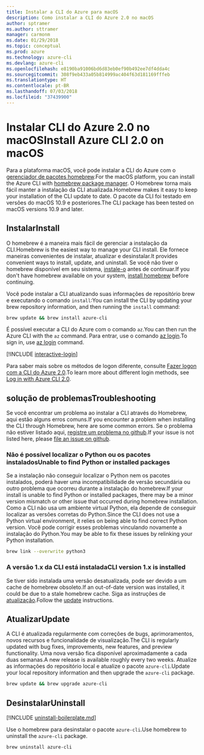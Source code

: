 ```yaml
---
title: Instalar a CLI do Azure para macOS
description: Como instalar a CLI do Azure 2.0 no macOS
author: sptramer
ms.author: sttramer
manager: carmonm
ms.date: 01/29/2018
ms.topic: conceptual
ms.prod: azure
ms.technology: azure-cli
ms.devlang: azure-cli
ms.openlocfilehash: e8190ba91006bd6d83eb0ef90b492ee7df4dda4c
ms.sourcegitcommit: 308f9eb433a05b814999ac404f63d181169fffeb
ms.translationtype: HT
ms.contentlocale: pt-BR
ms.lasthandoff: 07/03/2018
ms.locfileid: "37439900"
---
```

# <a name="install-azure-cli-20-on-macos"></a><span data-ttu-id="ef99e-103">Instalar CLI do Azure 2.0 no macOS</span><span class="sxs-lookup"><span data-stu-id="ef99e-103">Install Azure CLI 2.0 on macOS</span></span>

<span data-ttu-id="ef99e-104">Para a plataforma macOS, você pode instalar a CLI do Azure com o [gerenciador de pacotes homebrew](http://brew.sh).</span><span class="sxs-lookup"><span data-stu-id="ef99e-104">For the macOS platform, you can install the Azure CLI with [homebrew package manager](http://brew.sh).</span></span> <span data-ttu-id="ef99e-105">O Homebrew torna mais fácil manter a instalação da CLI atualizada.</span><span class="sxs-lookup"><span data-stu-id="ef99e-105">Homebrew makes it easy to keep your installation of the CLI update to date.</span></span> <span data-ttu-id="ef99e-106">O pacote da CLI foi testado em versões do macOS 10.9 e posteriores.</span><span class="sxs-lookup"><span data-stu-id="ef99e-106">The CLI package has been tested on macOS versions 10.9 and later.</span></span>

## <a name="install"></a><span data-ttu-id="ef99e-107">Instalar</span><span class="sxs-lookup"><span data-stu-id="ef99e-107">Install</span></span>

<span data-ttu-id="ef99e-108">O homebrew é a maneira mais fácil de gerenciar a instalação da CLI.</span><span class="sxs-lookup"><span data-stu-id="ef99e-108">Homebrew is the easiest way to manage your CLI install.</span></span> <span data-ttu-id="ef99e-109">Ele fornece maneiras convenientes de instalar, atualizar e desinstalar.</span><span class="sxs-lookup"><span data-stu-id="ef99e-109">It provides convenient ways to install, update, and uninstall.</span></span>
<span data-ttu-id="ef99e-110">Se você não tiver o homebrew disponível em seu sistema, [instale-o](https://docs.brew.sh/Installation.html) antes de continuar.</span><span class="sxs-lookup"><span data-stu-id="ef99e-110">If you don't have homebrew available on your system, [install homebrew](https://docs.brew.sh/Installation.html) before continuing.</span></span>

<span data-ttu-id="ef99e-111">Você pode instalar a CLI atualizando suas informações de repositório brew e executando o comando `install`:</span><span class="sxs-lookup"><span data-stu-id="ef99e-111">You can install the CLI by updating your brew repository information, and then running the `install` command:</span></span>

```bash
brew update && brew install azure-cli
```

<span data-ttu-id="ef99e-112">É possível executar a CLI do Azure com o comando `az`.</span><span class="sxs-lookup"><span data-stu-id="ef99e-112">You can then run the Azure CLI with the `az` command.</span></span> <span data-ttu-id="ef99e-113">Para entrar, use o comando [az login](/cli/azure/reference-index#az-login).</span><span class="sxs-lookup"><span data-stu-id="ef99e-113">To sign in, use [az login](/cli/azure/reference-index#az-login) command.</span></span>

[!INCLUDE [interactive-login](includes/interactive-login.md)]

<span data-ttu-id="ef99e-114">Para saber mais sobre os métodos de logon diferente, consulte [Fazer logon com a CLI do Azure 2.0](authenticate-azure-cli.md).</span><span class="sxs-lookup"><span data-stu-id="ef99e-114">To learn more about different login methods, see [Log in with Azure CLI 2.0](authenticate-azure-cli.md).</span></span>

## <a name="troubleshooting"></a><span data-ttu-id="ef99e-115">solução de problemas</span><span class="sxs-lookup"><span data-stu-id="ef99e-115">Troubleshooting</span></span>

<span data-ttu-id="ef99e-116">Se você encontrar um problema ao instalar a CLI através do Homebrew, aqui estão alguns erros comuns.</span><span class="sxs-lookup"><span data-stu-id="ef99e-116">If you encounter a problem when installing the CLI through Homebrew, here are some common errors.</span></span> <span data-ttu-id="ef99e-117">Se o problema não estiver listado aqui, [registre um problema no github](https://github.com/Azure/azure-cli/issues).</span><span class="sxs-lookup"><span data-stu-id="ef99e-117">If your issue is not listed here, please [file an issue on github](https://github.com/Azure/azure-cli/issues).</span></span>

### <a name="unable-to-find-python-or-installed-packages"></a><span data-ttu-id="ef99e-118">Não é possível localizar o Python ou os pacotes instalados</span><span class="sxs-lookup"><span data-stu-id="ef99e-118">Unable to find Python or installed packages</span></span>

<span data-ttu-id="ef99e-119">Se a instalação não conseguir localizar o Python nem os pacotes instalados, poderá haver uma incompatibilidade de versão secundária ou outro problema que ocorreu durante a instalação do homebrew.</span><span class="sxs-lookup"><span data-stu-id="ef99e-119">If your install is unable to find Python or installed packages, there may be a minor version mismatch or other issue that occurred during homebrew installation.</span></span> <span data-ttu-id="ef99e-120">Como a CLI não usa um ambiente virtual Python, ela depende de conseguir localizar as versões corretas do Python.</span><span class="sxs-lookup"><span data-stu-id="ef99e-120">Since the CLI does not use a Python virtual environment, it relies on being able to find correct Python version.</span></span> <span data-ttu-id="ef99e-121">Você pode corrigir esses problemas vinculando novamente a instalação do Python.</span><span class="sxs-lookup"><span data-stu-id="ef99e-121">You may be able to fix these issues by relinking your Python installation.</span></span>

```bash
brew link --overwrite python3
```

### <a name="cli-version-1x-is-installed"></a><span data-ttu-id="ef99e-122">A versão 1.x da CLI está instalada</span><span class="sxs-lookup"><span data-stu-id="ef99e-122">CLI version 1.x is installed</span></span>

<span data-ttu-id="ef99e-123">Se tiver sido instalada uma versão desatualizada, pode ser devido a um cache de homebrew obsoleto.</span><span class="sxs-lookup"><span data-stu-id="ef99e-123">If an out-of-date version was installed, it could be due to a stale homebrew cache.</span></span> <span data-ttu-id="ef99e-124">Siga as instruções de [atualização](#Update).</span><span class="sxs-lookup"><span data-stu-id="ef99e-124">Follow the [update](#Update) instructions.</span></span>

## <a name="update"></a><span data-ttu-id="ef99e-125">Atualizar</span><span class="sxs-lookup"><span data-stu-id="ef99e-125">Update</span></span>

<span data-ttu-id="ef99e-126">A CLI é atualizada regularmente com correções de bugs, aprimoramentos, novos recursos e funcionalidade de visualização.</span><span class="sxs-lookup"><span data-stu-id="ef99e-126">The CLI is regularly updated with bug fixes, improvements, new features, and preview functionality.</span></span> <span data-ttu-id="ef99e-127">Uma nova versão fica disponível aproximadamente a cada duas semanas.</span><span class="sxs-lookup"><span data-stu-id="ef99e-127">A new release is available roughly every two weeks.</span></span> <span data-ttu-id="ef99e-128">Atualize as informações do repositório local e atualize o pacote `azure-cli`.</span><span class="sxs-lookup"><span data-stu-id="ef99e-128">Update your local repository information and then upgrade the `azure-cli` package.</span></span>

```bash
brew update && brew upgrade azure-cli
```

## <a name="uninstall"></a><span data-ttu-id="ef99e-129">Desinstalar</span><span class="sxs-lookup"><span data-stu-id="ef99e-129">Uninstall</span></span>

[!INCLUDE [uninstall-boilerplate.md](includes/uninstall-boilerplate.md)]

<span data-ttu-id="ef99e-130">Use o homebrew para desinstalar o pacote `azure-cli`.</span><span class="sxs-lookup"><span data-stu-id="ef99e-130">Use homebrew to uninstall the `azure-cli` package.</span></span>

```bash
brew uninstall azure-cli
```
